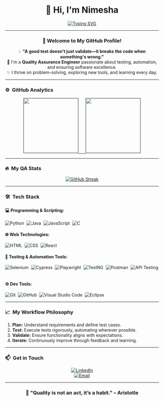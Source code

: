 <div align="center">

# 👋 Hi, I'm Nimesha  

[![Typing SVG](https://readme-typing-svg.demolab.com?font=Fira+Code&pause=1000&center=true&width=435&lines=Quality+Assurance+Engineer;Passionate+About+Testing+%26+Automation;Constantly+Learning+%26+Growing)](https://git.io/typing-svg)

</div>

---

<div align="center">

### 🎉 Welcome to My GitHub Profile!

💡 **"A good test doesn't just validate—it breaks the code when something's wrong."**  
🚀 I'm a **Quality Assurance Engineer** passionate about testing, automation, and ensuring software excellence.  
✨ I thrive on problem-solving, exploring new tools, and learning every day.

</div>

---

### ⚙️ &nbsp;GitHub Analytics

<div align="center">

<a href="">
  <img height="180em" src="https://github-readme-stats-eight-theta.vercel.app/api?username=kanimesha99&show_icons=true&theme=algolia&include_all_commits=true&count_private=true"/>
  &nbsp;&nbsp;&nbsp;&nbsp;
  <img height="180em" src="https://github-readme-stats-eight-theta.vercel.app/api/top-langs/?username=kanimesha99&layout=compact&langs_count=8&theme=algolia"/>
</a>

</div>

---

### 🔥 &nbsp;My QA Stats

<div align="center">

[![GitHub Streak](http://github-readme-streak-stats.herokuapp.com?user=kanimesha99&theme=dark&background=000000)](https://git.io/streak-stats)

</div>

---

### 🛠 &nbsp;Tech Stack

#### 💻 **Programming & Scripting:**
![Python](https://img.shields.io/badge/-Python-05122A?style=flat&logo=python)&nbsp;
![Java](https://img.shields.io/badge/-Java-05122A?style=flat&logo=Java&logoColor=FFA518)&nbsp;
![JavaScript](https://img.shields.io/badge/-JavaScript-05122A?style=flat&logo=javascript)&nbsp;
![C](https://img.shields.io/badge/-C-05122A?style=flat&logo=C&logoColor=A8B9CC)&nbsp;

#### 🌐 **Web Technologies:**
![HTML](https://img.shields.io/badge/-HTML-05122A?style=flat&logo=HTML5)&nbsp;
![CSS](https://img.shields.io/badge/-CSS-05122A?style=flat&logo=CSS3&logoColor=1572B6)&nbsp;
![React](https://img.shields.io/badge/-React-05122A?style=flat&logo=react)&nbsp;

#### 🧪 **Testing & Automation Tools:**
![Selenium](https://img.shields.io/badge/Selenium-43B02A?style=flat&logo=selenium&logoColor=white)&nbsp;
![Cypress](https://img.shields.io/badge/Cypress-17202C?style=flat&logo=cypress&logoColor=white)&nbsp;
![Playwright](https://img.shields.io/badge/Playwright-2EAD33?style=flat&logo=playwright&logoColor=white)&nbsp;
![TestNG](https://img.shields.io/badge/TestNG-FF7300?style=flat&logo=testng&logoColor=white)&nbsp;
![Postman](https://img.shields.io/badge/Postman-FF6C37?style=flat&logo=postman&logoColor=white)&nbsp;
![API Testing](https://img.shields.io/badge/API-Testing-blue?style=flat&logo=api&logoColor=white)&nbsp;

#### ⚙️ **Dev Tools:**
![Git](https://img.shields.io/badge/-Git-05122A?style=flat&logo=git)&nbsp;
![GitHub](https://img.shields.io/badge/-GitHub-05122A?style=flat&logo=github)&nbsp;
![Visual Studio Code](https://img.shields.io/badge/-VS%20Code-05122A?style=flat&logo=visual-studio-code&logoColor=007ACC)&nbsp;
![Eclipse](https://img.shields.io/badge/-Eclipse-05122A?style=flat&logo=eclipse-ide&logoColor=2C2255)&nbsp;

---

### 📈 &nbsp;My Workflow Philosophy

1. **Plan:** Understand requirements and define test cases.  
2. **Test:** Execute tests rigorously, automating wherever possible.  
3. **Validate:** Ensure functionality aligns with expectations.  
4. **Iterate:** Continuously improve through feedback and learning.

---

### 📫 &nbsp;Get in Touch

<div align="center">

[![LinkedIn](https://img.shields.io/badge/-LinkedIn-blue?style=flat&logo=LinkedIn&logoColor=white)](https://www.linkedin.com/in/nimesha-kumarapperuma-5927691ab/)  
[![Email](https://img.shields.io/badge/-E--mail-D14836?style=flat&logo=Gmail&logoColor=white)](mailto:nimeshamadhushani100@gmail.com)

</div>

---

<div align="center">

### 🌟 "Quality is not an act, it’s a habit." – Aristotle

</div>
